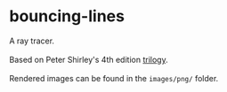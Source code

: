 # bouncing-lines
A ray tracer.\
\
Based on Peter Shirley's 4th edition [trilogy](https://github.com/RayTracing/raytracing.github.io).\
\
Rendered images can be found in the `images/png/` folder.
